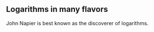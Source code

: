 Logarithms in many flavors
--------------------------

John Napier is best known as the discoverer of logarithms.


